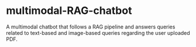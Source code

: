 # multimodal-RAG-chatbot
A multimodal chatbot that follows a RAG pipeline and answers queries related to text-based and image-based queries regarding the user uploaded PDF.
